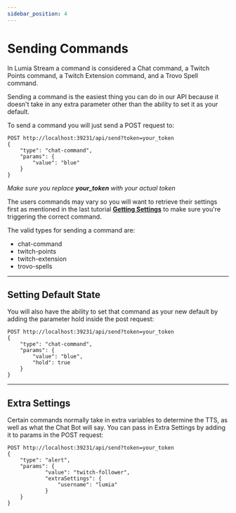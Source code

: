 ```yaml
---
sidebar_position: 4
---
```


# Sending Commands

In Lumia Stream a command is considered a Chat command, a Twitch Points command, a Twitch Extension command, and a Trovo Spell command.

Sending a command is the easiest thing you can do in our API because it doesn't take in any extra parameter other than the ability to set it as your default.

To send a command you will just send a POST request to:

```
POST http://localhost:39231/api/send?token=your_token
{
	"type": "chat-command",
	"params": {
		"value": "blue"
	}
}
```

_Make sure you replace **your_token** with your actual token_

The users commands may vary so you will want to retrieve their settings first as mentioned in the last tutorial **[Getting Settings](./get-settings.md)** to make sure you're triggering the correct command.

The valid types for sending a command are:

-   chat-command
-   twitch-points
-   twitch-extension
-   trovo-spells

---

## Setting Default State

You will also have the ability to set that command as your new default by adding the parameter hold inside the post request:

```
POST http://localhost:39231/api/send?token=your_token
{
	"type": "chat-command",
	"params": {
		"value": "blue",
		"hold": true
	}
}
```

---

## Extra Settings

Certain commands normally take in extra variables to determine the TTS, as well as what the Chat Bot will say. You can pass in Extra Settings by adding it to params in the POST request:

```
POST http://localhost:39231/api/send?token=your_token
{
	"type": "alert",
	"params": {
			"value": "twitch-follower",
			"extraSettings": {
				"username": "lumia"
			}
	}
}
```
